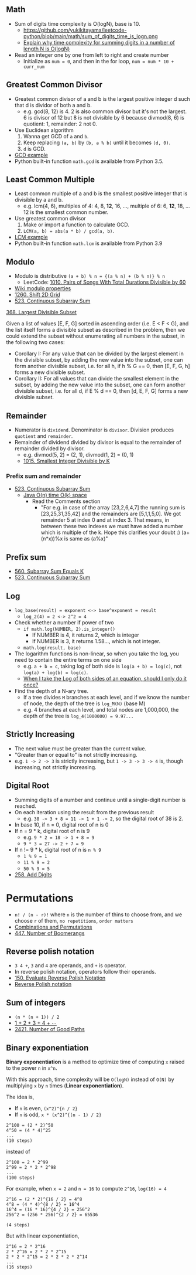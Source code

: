 ## Math

- Sum of digits time complexity is O(logN), base is 10.
  - https://github.com/yukikitayama/leetcode-python/blob/main/math/sum_of_digits_time_is_logn.png
  - [Explain why time complexity for summing digits in a number of length N is O(logN)](https://stackoverflow.com/questions/50261364/explain-why-time-complexity-for-summing-digits-in-a-number-of-length-n-is-ologn)
- Read an integer one by one from left to right and create number
  - Initialize as `num = 0`, and then in the for loop, `num = num * 10 + curr_num`

## Greatest Common Divisor

- Greatest common divisor of a and b is the largest positive integer d such that d is dividor of both a and b.
  - e.g. gcd(8, 12) is 4. 2 is also common divisor but it's not the largest. 6 is divisor of 12 but 8 is not divisible
    by 6 because divmod(8, 6) is quotient: 1, remainder: 2 not 0.
- Use Euclidean algorithm
  1. Wanna get GCD of `a` and `b`. 
  2. Keep replacing `(a, b)` by `(b, a % b)` until it becomes `(d, 0)`.
  3. `d` is GCD.
- [GCD example](https://github.com/yukikitayama/leetcode-python/blob/main/math/greatest_common_divisor.py)
- Python built-in function `math.gcd` is available from Python 3.5.

## Least Common Multiple

- Least common multiple of a and b is the smallest positive integer that is divisible by a and b.
  - e.g. lcm(4, 6), multiples of 4: 4, 8, **12**, 16, ..., multiple of 6: 6, **12**, 18, ... 12 is the smallest common
    number.
- Use greatest common divisor
  1. Make or import a function to calculate GCD.
  2. `LCM(a, b) = abs(a * b) / gcd(a, b)`.
- [LCM example](https://github.com/yukikitayama/leetcode-python/blob/main/math/least_common_multiple.py)
- Python built-in function `math.lcm` is available from Python 3.9

## Modulo

- Modulo is distributive `(a + b) % n = {(a % n) + (b % n)} % n`
  - LeetCode: [1010. Pairs of Songs With Total Durations Divisible by 60](https://leetcode.com/problems/pairs-of-songs-with-total-durations-divisible-by-60/)
- [Wiki modulo properties](https://en.wikipedia.org/wiki/Modulo_operation#Properties_(identities))
- [1260. Shift 2D Grid](https://leetcode.com/problems/shift-2d-grid/)
- [523. Continuous Subarray Sum](https://leetcode.com/problems/continuous-subarray-sum/)

[368. Largest Divisible Subset](https://leetcode.com/problems/largest-divisible-subset/description/)

Given a list of values [E, F, G] sorted in ascending order (i.e. E < F < G), and the list itself forms a divisible subset as described in the problem, then we could extend the subset without enumerating all numbers in the subset, in the following two cases:
- Corollary I: For any value that can be divided by the largest element in the divisible subset, by adding the new value into the subset, one can form another divisible subset, i.e. for all h, if h % G == 0, then [E, F, G, h] forms a new divisible subset.
- Corollary II: For all values that can divide the smallest element in the subset, by adding the new value into the subset, one can form another divisible subset, i.e. for all d, if E % d == 0, then [d, E, F, G] forms a new divisible subset.

## Remainder

- Numerator is `dividend`. Denominator is `divisor`. Division produces `quotient` and `remainder`.
- Remainder of dividend divided by divisor is equal to the remainder of remainder divided by divisor.
  - e.g. divmod(5, 2) = (2, 1), divmod(1, 2) = (0, 1)
  - [1015. Smallest Integer Divisible by K](https://leetcode.com/problems/smallest-integer-divisible-by-k/)

### Prefix sum and remainder

- [523. Continuous Subarray Sum](https://leetcode.com/problems/continuous-subarray-sum/description/)
  - [Java O(n) time O(k) space](https://leetcode.com/problems/continuous-subarray-sum/solutions/99499/java-o-n-time-o-k-space/)
    - Read the Comments section
      - "For e.g. in case of the array [23,2,6,4,7] the running sum is [23,25,31,35,42] and the remainders are [5,1,1,5,0]. We got remainder 5 at index 0 and at index 3. That means, in between these two indexes we must have added a number which is multiple of the k. Hope this clarifies your doubt :) (a+(n*x))%x is same as (a%x)"

## Prefix sum

- [560. Subarray Sum Equals K](https://leetcode.com/problems/subarray-sum-equals-k/description/)
- [523. Continuous Subarray Sum](https://leetcode.com/problems/continuous-subarray-sum/description/)

## Log

- `log_base(result) = exponent <-> base^exponent = result`
  - `log_2(4) = 2 <-> 2^2 = 4`
- Check whether a number if power of two
  - `if math.log(NUMBER, 2).is_integer()`
    - If NUMBER is 4, it returns 2, which is integer
    - If NUMBER is 3, it returns 1.58..., which is not integer. 
  - `math.log(result, base)`
- The logarithm functions is non-linear, so when you take the log, you need to contain the entire terms on one side
  - e.g. `a + b = c`, taking log of both side is `log(a + b) = log(c)`, not `log(a) + log(b) = log(c)`.
  - [When I take the Log of both sides of an equation, should I only do it once?](https://math.stackexchange.com/questions/2036159/when-i-take-the-log-of-both-sides-of-an-equation-should-i-only-do-it-once)
- Find the depth of a N-ary tree.
  - If a tree divides `M` branches at each level, and if we know the number of node, the depth of the tree is `log_M(N)`
    (base M)
  - e.g. 4 branches at each level, and total nodes are 1,000,000, the depth of the tree is `log_4(1000000) = 9.97...`

## Strictly Increasing

- The next value must be greater than the current value.
- "Greater than or equal to" is not strictly increasing.
- e.g. `1 -> 2 -> 3` is strictly increasing, but `1 -> 3 -> 3 -> 4` is, though increasing, not strictly increasing.

## Digital Root

- Summing digits of a number and continue until a single-digit number is reached.
- On each iteration using the result from the previous result
  - e.g. `38 -> 3 + 8 = 11 -> 1 + 1 -> 2`, so the digital root of 38 is 2.
- In base 10, if n = 0, digital root of n is 0
- If n = 9 * k, digital root of n is 9
  - e.g. `9 * 2 = 18 -> 1 + 8 = 9`
  - `9 * 3 = 27 -> 2 + 7 = 9`
- If n != 9 * k, digital root of n is `n % 9`
  - `1 % 9 = 1`
  - `11 % 9 = 2`
  - `50 % 9 = 5`
- [258. Add Digits](https://leetcode.com/problems/add-digits/)

# Permutations

- `n! / (n - r)!` where `n` is the number of thins to choose from, and we choose `r` of them, `no repetitions`, 
  `order matters`
- [Combinations and Permutations](https://www.mathsisfun.com/combinatorics/combinations-permutations.html)
- [447. Number of Boomerangs](https://leetcode.com/problems/number-of-boomerangs/)

## Reverse polish notation

- `3 4 +`, `3` and `4` are operands, and `+` is operator.
- In reverse polish notation, operators follow their operands.
- [150. Evaluate Reverse Polish Notation](https://leetcode.com/problems/evaluate-reverse-polish-notation/description/)
- [Reverse Polish notation](https://en.wikipedia.org/wiki/Reverse_Polish_notation)

## Sum of integers

- `(n * (n + 1)) / 2`
- [1 + 2 + 3 + 4 + ⋯](https://en.wikipedia.org/wiki/1_%2B_2_%2B_3_%2B_4_%2B_%E2%8B%AF)
- [2421. Number of Good Paths](https://leetcode.com/problems/number-of-good-paths/description/)

## Binary exponentiation

**Binary exponentiation** is a method to optimize time of computing `x` raised to the power `n` in `x^n`.

With this approach, time complexity will be `O(logN)` instead of `O(N)` by multiplying `x` by `n` times (**Linear exponentiation**).

The idea is,
- If `n` is even, `(x^2)^{n / 2}`
- If `n` is odd, `x * (x^2)^{(n - 1) / 2}`

```
2^100 = (2 * 2)^50
4^50 = (4 * 4)^25
...
(10 steps)
```

instead of

```
2^100 = 2 * 2^99
2^99 = 2 * 2 * 2^98
...
(100 steps)
```

For example, when `x = 2` and `n = 16` to compute `2^16`, `log(16) = 4`

```
2^16 = (2 * 2)^{16 / 2} = 4^8
4^8 = (4 * 4)^{8 / 2} = 16^4
16^4 = (16 * 16)^{4 / 2} = 256^2
256^2 = (256 * 256)^{2 / 2} = 65536

(4 steps)
```

But with linear exponentiation,

```
2^16 = 2 * 2^16
2 * 2^16 = 2 * 2 * 2^15
2 * 2 * 2^15 = 2 * 2 * 2 * 2^14
...
(16 steps)
```

